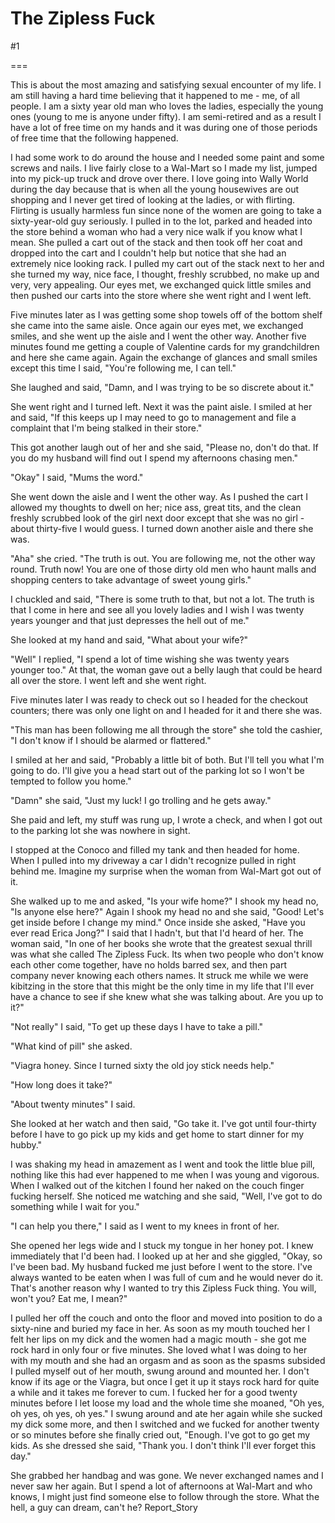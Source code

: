 The Zipless Fuck
================
#1 

===

This is about the most amazing and satisfying sexual encounter of my life. I am still having a hard time believing that it happened to me - me, of all people. I am a sixty year old man who loves the ladies, especially the young ones (young to me is anyone under fifty). I am semi-retired and as a result I have a lot of free time on my hands and it was during one of those periods of free time that the following happened. 

I had some work to do around the house and I needed some paint and some screws and nails. I live fairly close to a Wal-Mart so I made my list, jumped into my pick-up truck and drove over there. I love going into Wally World during the day because that is when all the young housewives are out shopping and I never get tired of looking at the ladies, or with flirting. Flirting is usually harmless fun since none of the women are going to take a sixty-year-old guy seriously. I pulled in to the lot, parked and headed into the store behind a woman who had a very nice walk if you know what I mean. She pulled a cart out of the stack and then took off her coat and dropped into the cart and I couldn't help but notice that she had an extremely nice looking rack. I pulled my cart out of the stack next to her and she turned my way, nice face, I thought, freshly scrubbed, no make up and very, very appealing. Our eyes met, we exchanged quick little smiles and then pushed our carts into the store where she went right and I went left. 

Five minutes later as I was getting some shop towels off of the bottom shelf she came into the same aisle. Once again our eyes met, we exchanged smiles, and she went up the aisle and I went the other way. Another five minutes found me getting a couple of Valentine cards for my grandchildren and here she came again. Again the exchange of glances and small smiles except this time I said, "You're following me, I can tell." 

She laughed and said, "Damn, and I was trying to be so discrete about it." 

She went right and I turned left. Next it was the paint aisle. I smiled at her and said, "If this keeps up I may need to go to management and file a complaint that I'm being stalked in their store." 

This got another laugh out of her and she said, "Please no, don't do that. If you do my husband will find out I spend my afternoons chasing men." 

"Okay" I said, "Mums the word." 

She went down the aisle and I went the other way. As I pushed the cart I allowed my thoughts to dwell on her; nice ass, great tits, and the clean freshly scrubbed look of the girl next door except that she was no girl - about thirty-five I would guess. I turned down another aisle and there she was. 

"Aha" she cried. "The truth is out. You are following me, not the other way round. Truth now! You are one of those dirty old men who haunt malls and shopping centers to take advantage of sweet young girls." 

I chuckled and said, "There is some truth to that, but not a lot. The truth is that I come in here and see all you lovely ladies and I wish I was twenty years younger and that just depresses the hell out of me." 

She looked at my hand and said, "What about your wife?" 

"Well" I replied, "I spend a lot of time wishing she was twenty years younger too." At that, the woman gave out a belly laugh that could be heard all over the store. I went left and she went right. 

Five minutes later I was ready to check out so I headed for the checkout counters; there was only one light on and I headed for it and there she was. 

"This man has been following me all through the store" she told the cashier, "I don't know if I should be alarmed or flattered." 

I smiled at her and said, "Probably a little bit of both. But I'll tell you what I'm going to do. I'll give you a head start out of the parking lot so I won't be tempted to follow you home." 

"Damn" she said, "Just my luck! I go trolling and he gets away." 

She paid and left, my stuff was rung up, I wrote a check, and when I got out to the parking lot she was nowhere in sight. 

I stopped at the Conoco and filled my tank and then headed for home. When I pulled into my driveway a car I didn't recognize pulled in right behind me. Imagine my surprise when the woman from Wal-Mart got out of it. 

She walked up to me and asked, "Is your wife home?" I shook my head no, "Is anyone else here?" Again I shook my head no and she said, "Good! Let's get inside before I change my mind." Once inside she asked, "Have you ever read Erica Jong?" I said that I hadn't, but that I'd heard of her. The woman said, "In one of her books she wrote that the greatest sexual thrill was what she called The Zipless Fuck. Its when two people who don't know each other come together, have no holds barred sex, and then part company never knowing each others names. It struck me while we were kibitzing in the store that this might be the only time in my life that I'll ever have a chance to see if she knew what she was talking about. Are you up to it?" 

"Not really" I said, "To get up these days I have to take a pill." 

"What kind of pill" she asked. 

"Viagra honey. Since I turned sixty the old joy stick needs help." 

"How long does it take?" 

"About twenty minutes" I said. 

She looked at her watch and then said, "Go take it. I've got until four-thirty before I have to go pick up my kids and get home to start dinner for my hubby." 

I was shaking my head in amazement as I went and took the little blue pill, nothing like this had ever happened to me when I was young and vigorous. When I walked out of the kitchen I found her naked on the couch finger fucking herself. She noticed me watching and she said, "Well, I've got to do something while I wait for you." 

"I can help you there," I said as I went to my knees in front of her. 

She opened her legs wide and I stuck my tongue in her honey pot. I knew immediately that I'd been had. I looked up at her and she giggled, "Okay, so I've been bad. My husband fucked me just before I went to the store. I've always wanted to be eaten when I was full of cum and he would never do it. That's another reason why I wanted to try this Zipless Fuck thing. You will, won't you? Eat me, I mean?" 

I pulled her off the couch and onto the floor and moved into position to do a sixty-nine and buried my face in her. As soon as my mouth touched her I felt her lips on my dick and the women had a magic mouth - she got me rock hard in only four or five minutes. She loved what I was doing to her with my mouth and she had an orgasm and as soon as the spasms subsided I pulled myself out of her mouth, swung around and mounted her. I don't know if its age or the Viagra, but once I get it up it stays rock hard for quite a while and it takes me forever to cum. I fucked her for a good twenty minutes before I let loose my load and the whole time she moaned, "Oh yes, oh yes, oh yes, oh yes." I swung around and ate her again while she sucked my dick some more, and then I switched and we fucked for another twenty or so minutes before she finally cried out, "Enough. I've got to go get my kids. As she dressed she said, "Thank you. I don't think I'll ever forget this day." 

She grabbed her handbag and was gone. We never exchanged names and I never saw her again. But I spend a lot of afternoons at Wal-Mart and who knows, I might just find someone else to follow through the store. What the hell, a guy can dream, can't he? Report_Story 
